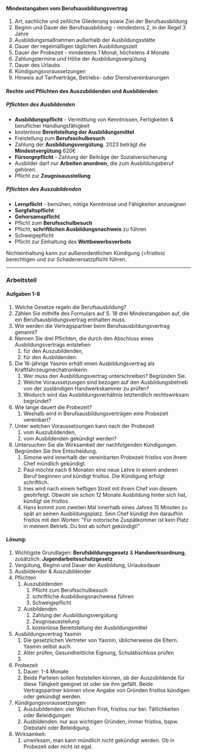 #### Mindestangaben vom Berufsausbildungsvertrag
1. Art, sachliche und zeitliche Gliederung sowie Ziel der Berufsausbildung
2. Beginn und Dauer der Berufsausbildung - mindestens 2, in der Regel 3 Jahre
3. Ausbildungsmaßnahmen außerhalb der Ausbildungsstätte
4. Dauer der regelmäßigen täglichen Ausbildungszeit
5. Dauer der Probezeit - mindestens 1 Monat, höchstens 4 Monate
6. Zahlungstermine und Höhe der Ausbildungsvergütung
7. Dauer des Urlaubs
8. Kündigungsvoraussetzungen
9. Hinweis auf Tarifverträge, Betriebs- oder Dienstvereinbarungen

#### **Rechte und Pflichten des Auszubildenden und Ausbildenden**
##### Pflichten des Ausbildenden
- **Ausbildungspflicht** - Vermittlung von Kenntnissen, Fertigkeiten & beruflicher Handlungsfähigkeit
- kostenlose **Bereitstellung der Ausbildungsmittel**
- Freistellung zum **Berufsschulbesuch**
- Zahlung der **Ausbildungsvergütung**. 2023 beträgt die **Mindestvergütung** 620€
- **Fürsorgepflicht** - Zahlung der Beiträge der Sozialversicherung
- Ausbilder darf nur **Arbeiten anordnen**, die zum Ausbildungsberuf gehören.
- Pflicht zur **Zeugnisausstellung**
##### Pflichten des Auszubildenden
- **Lernpflicht** - bemühen, nötige Kenntnisse und Fähigkeiten anzueignen
- **Sorgfaltspflicht**
- **Gehorsamspflicht** 
- Pflicht zum **Berufsschulbesuch**
- Pflicht, **schriftlichen Ausbildungsnachweis** zu führen
- Schweigepflicht
- Pflicht zur Einhaltung des **Wettbewerbsverbots**

Nichteinhaltung kann zur außerordentlichen Kündigung (=fristlos) berechtigen und zur Schadenersatzpflicht führen.

___
### Arbeitsteil
#### Aufgaben 1-8
1. Welche Gesetze regeln die Berufsausbildung?
2. Zählen Sie mithilfe des Formulars auf S. 18 drei Mindestangaben auf, die ein Berufsausbildungsvertrag enthalten muss.
3. Wie werden die Vertragspartner beim Berufsausbildungsvertrag genannt?
4. Nennen Sie drei Pflichten, die durch den Abschluss eines Ausbildungsvertrags entstehen
	1. für den Auszubildenden,
	2. für den Ausbildenden.
5. Die 16-jährige Yasmin erhält einen Ausbildungsvertrag als Kraftfahrzeugmechatronikerin.
	1. Wer muss den Ausbildungsvertrag unterschreiben? Begründen Sie.
	2. Welche Voraussetzungen sind bezogen auf den Ausbildungsbetrieb von der zuständigen Handwerkskammer zu prüfen?
	3. Wodurch wird das Ausbildungsverhältnis letztendlich rechtswirksam begründet?
6. Wie lange dauert die Probezeit?
	1. Weshalb wird in Berufsausbildungsverträgen eine Probezeit vereinbart?
7. Unter welchen Voraussetzungen kann nach der Probezeit
	1. vom Auszubildenden,
	2. vom Ausbildenden gekündigt werden?
8. Untersuchen Sie die Wirksamkeit der nachfolgenden Kündigungen. Begründen Sie Ihre Entscheidung.
	1. Simone wird innerhalb der vereinbarten Probezeit fristlos von ihrem Chef mündlich gekündigt.
	2. Paul möchte nach 6 Monaten eine neue Lehre in einem anderen Beruf beginnen und kündigt fristlos. Die Kündigung erfolgt schriftlich.
	3. Ines wird nach einem heftigen Streit mit ihrem Chef von diesem geohrfeigt. Obwohl sie schon 12 Monate Ausbildung hinter sich hat, kündigt sie fristlos.
	4. Hans kommt zum zweiten Mal innerhalb eines Jahres 15 Minuten zu spät an seinen Ausbildungsplatz. Sein Chef kündigt ihm daraufhin fristlos mit den Worten: "Für notorische Zuspätkommer ist kein Platz in meinem Betrieb. Du bist ab sofort gekündigt!"

#### Lösung:
1. Wichtigste Grundlagen: **Berufsbildungsgesetz** & **Handwerksordnung**, zusätzlich: **Jugendarbeitsschutzgesetz** 
2. Vergütung, Beginn und Dauer der Ausbildung, Urlaubsdauer
3. Ausbildender & Auszubildender
4. Pflichten
	1. Auszubildenden
		1. Pflicht zum Berufsschulbesuch
		2. schriftliche Ausbildungsnachweise führen
		3. Schweigepflicht
	2. Ausbildenden
		1. Zahlung der Ausbildungsvergütung
		2. Zeugnisausstellung
		3. kostenlose Bereitstellung der Ausbildungsmittel
5. Ausbildungsvertrag Yasmin
	1. Die gesetzlichen Vertreter von Yasmin, üblicherweise die Eltern. Yasmin selbst auch.
	2. Alter prüfen, Gesundheitliche Eignung, Schulabschluss prüfen
	3. 
6. Probezeit
	1. Dauer: 1-4 Monate
	2. Beide Parteien sollen feststellen können, ob der Auszubildende für diese Tätigkeit geeignet ist oder sie ihm gefällt. Beide Vertragspartner können ohne Angabe von Gründen fristlos kündigen oder gekündigt werden.
7. Kündigungsvoraussetzungen
	1. Auszubildenden: vier Wochen Frist, fristlos nur bei: Tätlichkeiten oder Beleidigungen
	2. Ausbildenden: nur aus wichtigen Gründen, immer fristlos, bspw. Diebstahl oder Beleidigung.
8. Wirksamkeit:
	1. unwirksam, man kann mündlich nicht gekündigt werden. Ob in Probezeit oder nicht ist egal.